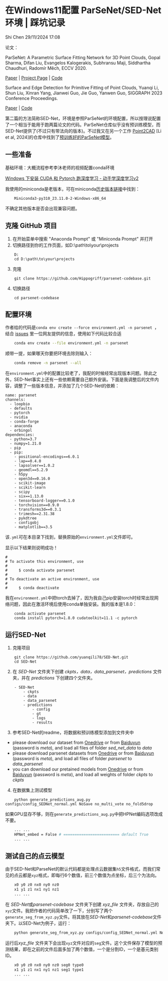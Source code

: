 #  在Windows11配置 ParSeNet/SED-Net 环境 | 踩坑记录
Shi Chen
29/11/2024 17:08

论文：

ParSeNet: A Parametric Surface Fitting Network for 3D Point Clouds,
Gopal Sharma, Difan Liu, Evangelos Kalogerakis, Subhransu Maji, Siddhartha Chaudhuri, Radomír Měch,
ECCV 2020.

[Paper](https://arxiv.org/pdf/2003.12181.pdf) | [Project Page](https://hippogriff.github.io/parsenet/) | [Code](https://github.com/Hippogriff/parsenet-codebase)

Surface and Edge Detection for Primitive Fitting of Point Clouds,
Yuanqi Li, Shun Liu, Xinran Yang, Jianwei Guo, Jie Guo, Yanwen Guo,
SIGGRAPH 2023 Conference Proceedings.

[Paper](https://dl.acm.org/doi/10.1145/3588432.3591522) | [Code](https://github.com/yuanqili78/SED-Net)

第二篇的方法简称SED-Net，环境是参照ParSeNet的环境配置，所以按理说配置了一个相当于能用于跑两篇论文的代码。ParSeNet仓库似乎没有预训练模型，而SED-Net提供了(不过只有带法向的版本)。不过我又在另一个工作 [Point2CAD](https://www.obukhov.ai/point2cad) [Li et al, 2024]的仓库中找到了[预训练好的ParSeNet模型](https://github.com/prs-eth/point2cad/tree/main/point2cad/logs/pretrained_models)。
## 一些准备

基础环境：大概流程参考李沐老师的视频配置conda环境

[Windows 下安装 CUDA 和 Pytorch 跑深度学习 - 动手学深度学习v2](https://www.bilibili.com/video/BV18K411w7Vs/?spm_id_from=333.999.0.0&vd_source=1cbae45260e0699477d7d3036009aa4f)

我使用的miniconda是老版本，可在miniconda[历史版本链接](https://repo.anaconda.com/miniconda/)中找到：
```
	Miniconda3-py310_23.11.0-2-Windows-x86_64
```

不确定其他版本是否会出现兼容问题。

## 克隆 GitHub 项目
1. 在开始菜单中搜索 "Anaconda Prompt" 或 "Miniconda Prompt" 并打开
2. 切换路径到你的工作页面，如D:\path\to\your\projects
```
	D:
	cd D:\path\to\your\projects
```
3. 克隆
```
	git clone https://github.com/Hippogriff/parsenet-codebase.git
```
4. 切换路径
```
	cd parsenet-codebase
```

## 配置环境

作者给的代码是`conda env create --force environment.yml -n parsenet
`，结合 [issues](https://github.com/Hippogriff/parsenet-codebase/issues/9) 里一位网友提供的信息，使用如下代码比较合适
```bash
	conda env create --file environment.yml -n parsenet
```
顺带一提，如果哪天你要把环境去除则输入：
```bash
	conda remove -n parsenet --all
```

在`environment.yml`中的配置比较老了，我配的时候经常出现版本问题。除此之外，SED-Net事实上还有一些依赖需要自己额外安装。下面是我调整后的文件内容，调整了一些版本信息，并添加了几个SED-Net的依赖：
```
name: parsenet
channels:
  - loopbio
  - defaults
  - pytorch
  - nvidia
  - conda-forge
  - anaconda
  - orbingol
dependencies:
  - python=3.7
  - numpy=1.21.0
  - pip
  - pip:
    - positional-encodings==6.0.1
    - lap==0.4.0
    - lapsolver==1.0.2
    - geomdl==5.2.9
    - h5py
    - open3d==0.16.0
    - scikit-image
    - scikit-learn
    - scipy
    - six==1.13.0
    - tensorboard-logger==0.1.0
    - torchvision==0.9.0
    - transforms3d==0.3.1
    - trimesh==2.31.38
    - pykdtree
    - configobj
    - matplotlib==3.5

```
该`.yml`可在本目录下找到，替换原始的`environment.yml`文件即可。

显示以下结果则说明成功！
```
#
# To activate this environment, use
#
#     $ conda activate parsenet
#
# To deactivate an active environment, use
#
#     $ conda deactivate
```

我在`environment.yml`中把torch去掉了，因为我自己pip安装torch时经常出现网络问题，因此在激活环境后使用conda单独安装。我的版本是1.8.0：
```
	conda activate parsenet
	conda install pytorch=1.8.0 cudatoolkit=11.1 -c pytorch
```


## 运行SED-Net
1. 克隆项目
```
	git clone https://github.com/yuanqili78/SED-Net.git
	cd SED-Net
```
2. 在 *SED-Net* 文件夹下创建 *ckpts，data，data_parsenet，predictions* 文件夹，并在 *predictions* 下创建四个文件夹。
```
	- SED-Net
		- ckpts
		- data
		- data_parsenet
		- predictions
			- config
			- gt
			- logs
			- results
```
3. 参考SED-Net的readme，将数据和预训练模型添加到文件夹中
- please download our dataset from [Onedrive](https://1drv.ms/f/s!AkbsfT9Y3igj3Hl9nmpQZsh7Vv5J?e=yOTZfe) or from [Baiduyun](https://pan.baidu.com/s/1apCmf8Xa_rXyRdWl4ybJpg?pwd=meta) (password is *meta*), and load all files of folder *sed_net_data* to *data* 
- please download parsenet datasets from [Onedrive](https://1drv.ms/f/s!AkbsfT9Y3igj3Hr1YQHzC8V0rO2-?e=XfwcSe) or from [Baiduyun](https://pan.baidu.com/s/16fggrr-qQRc2yu6ECQNaoA) (password is *meta*), and load all files of folder *parsenet* to *data_parsenet* 
- you can download our pretained models from [Onedrive](https://1drv.ms/f/s!AkbsfT9Y3igj3Hjl96WnhBMTAsWP?e=Akj76R) or from [Baiduyun](https://pan.baidu.com/s/1rMMD_0VaOGTmpMcIozjp3Q) (password is *meta*), and load all weights of folder *ckpts* to *ckpts*

4. 在数据集上测试模型
```
	python generate_predictions_aug.py configs/config_SEDNet_normal.yml NoSave no_multi_vote no_fold5drop
```
如果GPU显存不够，则在`generate_predictions_aug.py`中把HPNet编码选项改成不要。
``` bash
	... ... 
	HPNet_embed = False # ========================= default True 
	... ... 
```

## 测试自己的点云模型
由于SED-Net和ParseNet的默认代码都是处理点云数据集`h5`文件格式，而我们常见的点云都是`xyz`格式，即每行6个数值，前三个数值为点坐标，后三个为法向。
``` bash
	x0 y0 z0 nx0 ny0 nz0
	x1 y1 z1 nx1 ny1 nz1
	... ... 
```

在 *SED-Net*或*parsenet-codebase* 文件夹下创建 *xyz_file* 文件夹，存放自己的`xyz`文件。我把作者的代码简单改了一下，分别写了两个`generate_seg_from_xyz.py`文件。将其放在*SED-Net*和*parsenet-codebase*文件夹下。以SED-Net为例子，运行：

``` bash
	python generate_seg_from_xyz.py configs/config_SEDNet_normal.yml NoSave no_multi_vote no_fold5drop
```

运行后*xyz_file* 文件夹下会出现`xyz`文件对应的`seg`文件。这个文件保存了模型的预测结果，即在之前的文件后面多加了两个数值，一个是分割ID，一个是基元类别ID。
``` bash
	x0 y0 z0 nx0 ny0 nz0 seg0 type0
	x1 y1 z1 nx1 ny1 nz1 seg1 type1
	... ... 
```